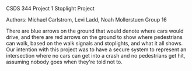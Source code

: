 CSDS 344 Project 1
Stoplight Project

Authors: Michael Carlstrom, Levi Ladd, Noah Mollerstuen
Group 16

There are blue arrows on the ground that would denote where cars would drive, and there are red arrows on the ground to show where pedestrians can walk, based on the walk signals and stoplights, and what it all shows.
Our intention with this project was to have a secure system to represent an intersection where no cars can get into a crash and no pedestrians get hit, assuming nobody goes when they're told not to.